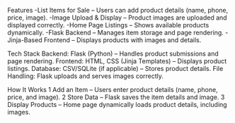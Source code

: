 Features
-List Items for Sale – Users can add product details (name, phone, price, image).
-Image Upload & Display – Product images are uploaded and displayed correctly.
-Home Page Listings – Shows available products dynamically.
-Flask Backend – Manages item storage and page rendering.
-Jinja-Based Frontend – Displays products with images and details.

Tech Stack
Backend: Flask (Python) – Handles product submissions and page rendering.
Frontend: HTML, CSS (Jinja Templates) – Displays product listings.
Database: CSV/SQLite (if applicable) – Stores product details.
File Handling: Flask uploads and serves images correctly.

How It Works
1️ Add an Item – Users enter product details (name, phone, price, and image).
2️ Store Data – Flask saves the item details and image.
3️ Display Products – Home page dynamically loads product details, including images.
